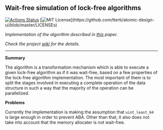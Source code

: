 ## Wait-free simulation of lock-free algorithms

[![Actions Status](https://github.com/boki1/telamon/actions/workflows/ci.yml/badge.svg)](https://github.com/boki1/telamon/actions/workflows/ci.yml)
[![MIT License](https://img.shields.io/apm/l/atomic-design-ui.svg?)](https://github.com/tterb/atomic-design-ui/blob/master/LICENSEs)

_Implementation of the algorithm described in [this](http://www.cs.technion.ac.il/~erez/Papers/wf-simulation-full.pdf) paper._

_Check the project [wiki](https://boki1.github.io/telamon/) for the details._

---------------

**Summary**

The algorithm is a transformation mechanism which is able to execute a given lock-free algorithm as if it was wait-free, based on a few properties of the lock-free algorithm implementation. The most important of them is to split the stages involved in executing a complete operation of the data structure in such a way that the majority of the operation can be parallelized.

**Problems**

Currently the implementation is making the assumption that `uint_least_64` is large enough in order to prevent ABA.
Other than that, it also does not take into account that the memory allocater is not wait-free.
